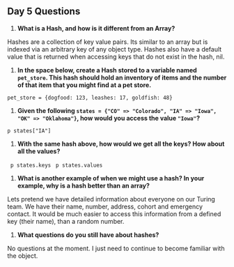 ## Day 5 Questions

1. **What is a Hash, and how is it different from an Array?**

Hashes are a collection of key value pairs. Its similar to an array but is indexed via an arbitrary key of any object type.
Hashes also have a default value that is returned when accessing keys that do not exist in the hash, nil.

1. **In the space below, create a Hash stored to a variable named `pet_store`.  This hash should hold an inventory of items and the number of that item that you might find at a pet store.**

`pet_store = {dogfood: 123, leashes: 17, goldfish: 48}`

1. **Given the following `states = {"CO" => "Colorado", "IA" => "Iowa", "OK" => "Oklahoma"}`, how would you access the value `"Iowa"`?**

`p states["IA"]`

1. **With the same hash above, how would we get all the keys?  How about all the values?**

` p states.keys`
` p states.values`

1. **What is another example of when we might use a hash?  In your example, why is a hash better than an array?**

Lets pretend we have detailed information about everyone on our Turing team. We have their name, number, address, cohort and emergency contact. It would be much easier to access this information from a defined key (their name), than a random number.

1. **What questions do you still have about hashes?**

No questions at the moment. I just need to continue to become familiar with the object.
